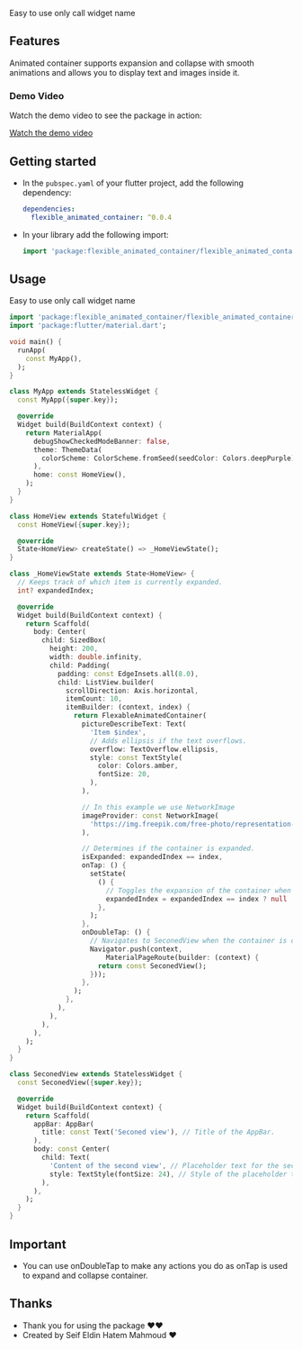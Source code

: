 <!--
This README describes the package. If you publish this package to pub.dev,
this README's contents appear on the landing page for your package.

For information about how to write a good package README, see the guide for
[writing package pages](https://dart.dev/guides/libraries/writing-package-pages).

For general information about developing packages, see the Dart guide for
[creating packages](https://dart.dev/guides/libraries/create-library-packages)
and the Flutter guide for
[developing packages and plugins](https://flutter.dev/developing-packages).
-->

Easy to use
only call widget name

## Features

Animated container supports expansion and collapse with smooth animations and allows you to display text and images inside it.

### Demo Video

Watch the demo video to see the package in action:

[Watch the demo video](https://youtube.com/shorts/MDRjUiyMXVU?si=_n18rUwhZnqzBcKW)

## Getting started

- In the `pubspec.yaml` of your flutter project, add the following dependency:

    ```yaml
    dependencies:
      flexible_animated_container: ^0.0.4
    ```
- In your library add the following import:

    ```dart
    import 'package:flexible_animated_container/flexible_animated_container.dart';
    ```

## Usage

Easy to use
only call widget name

```dart
import 'package:flexible_animated_container/flexible_animated_container.dart';
import 'package:flutter/material.dart';

void main() {
  runApp(
    const MyApp(),
  );
}

class MyApp extends StatelessWidget {
  const MyApp({super.key});

  @override
  Widget build(BuildContext context) {
    return MaterialApp(
      debugShowCheckedModeBanner: false,
      theme: ThemeData(
        colorScheme: ColorScheme.fromSeed(seedColor: Colors.deepPurple),
      ),
      home: const HomeView(),
    );
  }
}

class HomeView extends StatefulWidget {
  const HomeView({super.key});

  @override
  State<HomeView> createState() => _HomeViewState();
}

class _HomeViewState extends State<HomeView> {
  // Keeps track of which item is currently expanded.
  int? expandedIndex;

  @override
  Widget build(BuildContext context) {
    return Scaffold(
      body: Center(
        child: SizedBox(
          height: 200,
          width: double.infinity,
          child: Padding(
            padding: const EdgeInsets.all(8.0),
            child: ListView.builder(
              scrollDirection: Axis.horizontal,
              itemCount: 10,
              itemBuilder: (context, index) {
                return FlexableAnimatedContainer(
                  pictureDescribeText: Text(
                    'Item $index',
                    // Adds ellipsis if the text overflows.
                    overflow: TextOverflow.ellipsis,
                    style: const TextStyle(
                      color: Colors.amber,
                      fontSize: 20,
                    ),
                  ),

                  // In this example we use NetworkImage
                  imageProvider: const NetworkImage(
                    'https://img.freepik.com/free-photo/representation-user-experience-interface-design-smartphone_23-2150165977.jpg?t=st=1722952880~exp=1722956480~hmac=e9c5cdd7e4f91dbc6e0f1bcec2c3f2d2c7e29dbdd17957fd7a7384e01fa20759&w=900', // URL for the image (placeholder).
                  ),

                  // Determines if the container is expanded.
                  isExpanded: expandedIndex == index,
                  onTap: () {
                    setState(
                      () {
                        // Toggles the expansion of the container when tapped.
                        expandedIndex = expandedIndex == index ? null : index;
                      },
                    );
                  },
                  onDoubleTap: () {
                    // Navigates to SeconedView when the container is double-tapped.
                    Navigator.push(context,
                        MaterialPageRoute(builder: (context) {
                      return const SeconedView();
                    }));
                  },
                );
              },
            ),
          ),
        ),
      ),
    );
  }
}

class SeconedView extends StatelessWidget {
  const SeconedView({super.key});

  @override
  Widget build(BuildContext context) {
    return Scaffold(
      appBar: AppBar(
        title: const Text('Seconed view'), // Title of the AppBar.
      ),
      body: const Center(
        child: Text(
          'Content of the second view', // Placeholder text for the second view.
          style: TextStyle(fontSize: 24), // Style of the placeholder text.
        ),
      ),
    );
  }
}

```

## Important
- You can use onDoubleTap to make any actions you do as onTap is used to expand and collapse container.


## Thanks
- Thank you for using the package ❤❤
- Created by Seif Eldin Hatem Mahmoud ❤





